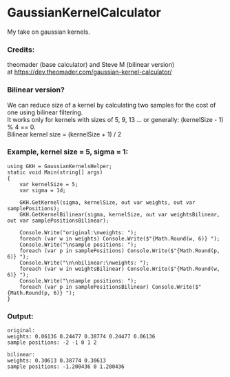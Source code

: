 # GaussianKernelCalculator

My take on gaussian kernels.  

### Credits:   
theomader (base calculator) and Steve M (bilinear version)   
at https://dev.theomader.com/gaussian-kernel-calculator/  

### Bilinear version?  
We can reduce size of a kernel by calculating two samples for the cost of one using bilinear filtering.  
It works only for kernels with sizes of 5, 9, 13 ... or generally: (kernelSize - 1) % 4 == 0.  
Bilinear kernel size = (kernelSize + 1) / 2

### Example, kernel size = 5, sigma = 1:  
```
using GKH = GaussianKernelsHelper;
static void Main(string[] args)
{
    var kernelSize = 5;
    var sigma = 1d;

    GKH.GetKernel(sigma, kernelSize, out var weights, out var samplePositions);
    GKH.GetKernelBilinear(sigma, kernelSize, out var weightsBilinear, out var samplePositionsBilinear);

    Console.Write("original:\nweights: ");
    foreach (var w in weights) Console.Write($"{Math.Round(w, 6)} ");
    Console.Write("\nsample positions: ");
    foreach (var p in samplePositions) Console.Write($"{Math.Round(p, 6)} ");
    Console.Write("\n\nbilinear:\nweights: ");
    foreach (var w in weightsBilinear) Console.Write($"{Math.Round(w, 6)} ");
    Console.Write("\nsample positions: ");
    foreach (var p in samplePositionsBilinear) Console.Write($"{Math.Round(p, 6)} ");
}
```
### Output:  
```
original:
weights: 0.06136 0.24477 0.38774 0.24477 0.06136
sample positions: -2 -1 0 1 2

bilinear:
weights: 0.30613 0.38774 0.30613
sample positions: -1.200436 0 1.200436
```
